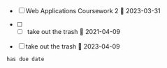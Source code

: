 - [ ] Web Applications Coursework 2 📅 2023-03-31
- [ ] - [ ] take out the trash 📅 2021-04-09
- [ ] take out the trash 📅 2023-04-09


```tasks
has due date
```

